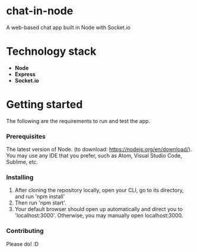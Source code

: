 # chat-in-node
A web-based chat app built in Node with Socket.io


# Technology stack
* **Node**
* **Express**
* **Socket.io**


# Getting started
The following are the requirements to run and test the app.

### Prerequisites
The latest version of Node. (to download: https://nodejs.org/en/download/).
You may use any IDE that you prefer, such as Atom, Visual Studio Code, Sublime, etc.

### Installing
1. After cloning the repository locally, open your CLI, go to its directory, and run 'npm install'
2. Then run 'npm start'.
3. Your default browser should open up automatically and direct you to 'localhost:3000'. Otherwise, you may manually open localhost:3000.

### Contributing
Please do! :D
